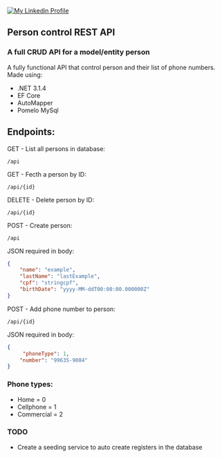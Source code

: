 [![My Linkedin Profile](https://img.shields.io/badge/LinkedIn-0077B5?style=for-the-badge&logo=linkedin&logoColor=white)](http://www.linkedin.com/in/vinicius-92)

## Person control REST API 

### A full CRUD API for a model/entity person
A fully functional API that control person and their list of phone numbers. Made using:

* .NET 3.1.4
* EF Core
* AutoMapper
* Pomelo MySql

## Endpoints:

GET - List all persons in database:
```
/api
```

GET - Fecth a person by ID:
```
/api/{id}
```

DELETE - Delete person by ID:
```
/api/{id}
```

POST - Create person:
```
/api
```

JSON required in body:
```json
{
    "name": "example",
    "lastName": "lastExample",
    "cpf": "stringcpf",
    "birthDate": "yyyy-MM-ddT00:00:00.000000Z"
}
``` 

POST - Add phone number to person:
```
/api/{id}
```


JSON required in body:
```json
{
     "phoneType": 1,
    "number": "99635-9084"
}
```

### Phone types:

* Home = 0
* Cellphone = 1
* Commercial = 2

### TODO
* Create a seeding service to auto create registers in the database
